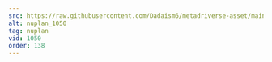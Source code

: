 ```yaml
---
src: https://raw.githubusercontent.com/Dadaism6/metadriverse-asset/main/script-nuplan-output-newcompressed/nuplan_1050.mp4
alt: nuplan_1050
tag: nuplan
vid: 1050
order: 138
---
```

